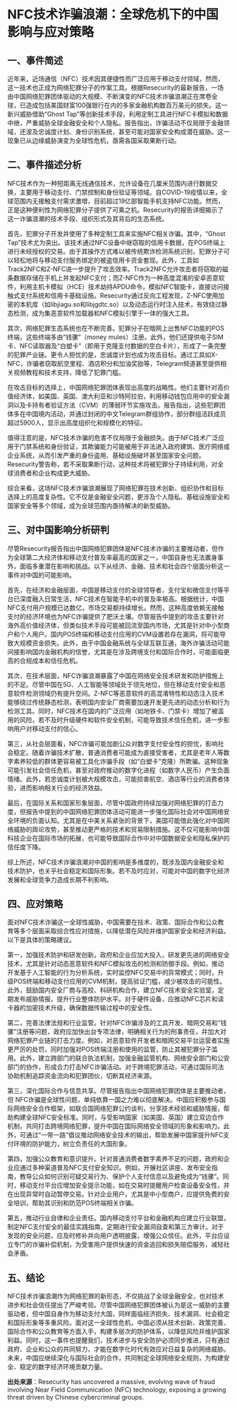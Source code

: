# NFC技术诈骗浪潮：全球危机下的中国影响与应对策略

## 一、事件简述

近年来，近场通信（NFC）技术因其便捷性而广泛应用于移动支付领域，然而，这一技术也正成为网络犯罪分子的作案工具。根据Resecurity的最新报告，一场由中国网络犯罪团体驱动的大规模、不断演变的NFC技术诈骗浪潮正在席卷全球，已造成包括美国财富100强银行在内的多家金融机构数百万美元的损失。这一新兴威胁借助“Ghost Tap”等创新技术手段，利用定制工具进行NFC卡模拟和数据中继，严重威胁全球金融安全和个人隐私。报告指出，诈骗活动不仅局限于金融领域，还波及忠诚度计划、身份识别系统，甚至可能对国家安全构成潜在威胁。这一现象已从边缘威胁演变为全球性危机，亟需各国采取果断行动。

## 二、事件描述分析

NFC技术作为一种短距离无线通信技术，允许设备在几厘米范围内进行数据交换，主要用于移动支付、门禁控制和身份验证等领域。自COVID-19疫情以来，全球范围内无接触支付需求激增，目前超过19亿部智能手机支持NFC功能。然而，正是这种便利性为网络犯罪分子提供了可乘之机。Resecurity的报告详细揭示了这一诈骗浪潮的技术手段、组织形式及其背后的生态系统。

首先，犯罪分子开发并使用了多种定制工具来实施NFC相关诈骗。其中，“Ghost Tap”技术尤为突出。该技术通过NFC设备中继窃取的信用卡数据，在POS终端上进行未经授权的交易。由于其操作方式难以被传统欺诈检测系统识别，犯罪分子可以轻松地将与移动支付服务绑定的被盗信用卡资金套现。此外，工具如Track2NFC和Z-NFC进一步提升了攻击效率。Track2NFC允许攻击者将窃取的磁条数据存储在手机上并发起NFC支付；而Z-NFC作为一种高度混淆的安卓恶意软件，利用主机卡模拟（HCE）技术劫持APDU命令，模拟NFC智能卡，直接访问接触式支付系统和信用卡基础设施。Resecurity通过反向工程发现，Z-NFC使用加密的本机库（如libjiagu.so和libjgdtc.so）以及动态运行时注入技术，有效绕过静态检测，成为集恶意软件加载器和NFC模拟引擎于一体的强大工具。

其次，网络犯罪生态系统也在不断完善。犯罪分子在暗网上出售NFC功能的POS终端，这些终端多由“钱骡”（money mules）注册。此外，他们还提供电子SIM卡、NFC读取器及“白塑卡”（即用于克隆支付数据的空白卡片），形成了一条完整的犯罪产业链。更令人担忧的是，忠诚度计划也成为攻击目标。通过工具如X-NFC，诈骗者窃取航空里程、酒店积分和加油奖励等，Telegram频道甚至提供相关视频教程和技术支持，降低了犯罪门槛。

在攻击目标的选择上，中国网络犯罪团体表现出高度的战略性。他们主要针对高价值经济体，如美国、英国、澳大利亚和沙特阿拉伯，利用移动钱包应用中的安全漏洞以及卡持有者验证方法（CVM）的薄弱环节实施攻击。报告指出，这些犯罪团体多在中国境内活动，并通过封闭的中文Telegram群组协作，部分群组活跃成员超过5900人，显示出高度组织化和规模化的特征。

值得注意的是，NFC技术诈骗的危害不仅局限于金融损失。由于NFC技术广泛应用于门禁系统和身份验证，其欺骗能力可能被用于非法进入政府建筑、医疗网络或企业系统，从而引发严重的身份盗用、基础设施破坏甚至国家安全问题。Resecurity警告称，若不采取果断行动，这种技术将被犯罪分子持续利用，对全球消费者和企业构成更大威胁。

综合来看，这场NFC技术诈骗浪潮展现了网络犯罪在技术创新、组织协作和目标选择上的高度复杂性。它不仅是金融安全问题，更涉及个人隐私、基础设施安全和国家安全等多个领域，成为全球范围内亟待解决的新型威胁。

## 三、对中国影响分析研判

尽管Resecurity报告指出中国网络犯罪团体是NFC技术诈骗的主要推动者，但作为全球第二大经济体和移动支付普及率最高的国家之一，中国自身也无法置身事外，面临多重潜在影响和挑战。以下从经济、金融、技术和社会四个层面分析这一事件对中国的可能影响。

首先，在经济和金融层面，中国是移动支付的全球领导者，支付宝和微信支付等平台已深度融入日常生活，NFC技术在智能手机中的普及率极高。根据统计，中国NFC支付用户规模已达数亿，市场交易额持续增长。然而，这种高度依赖无接触支付的经济环境也为NFC诈骗提供了肥沃土壤。尽管报告中提到的攻击主要针对海外高价值经济体，但类似技术手段可能被回流至国内市场，尤其是针对中小型商户和个人用户。国内POS终端和移动支付应用的CVM设置若存在漏洞，将可能导致大规模资金损失。此外，由于中国金融系统与全球互联互通，海外诈骗活动可能间接影响国内金融机构的信誉，尤其是在涉及跨境支付和国际合作时，可能面临更高的合规成本和信任危机。

其次，在技术层面，NFC诈骗浪潮暴露了中国在网络安全技术研发和防护措施上的不足。尽管中国在5G、人工智能等领域处于领先地位，但在移动支付安全和恶意软件检测领域仍有提升空间。Z-NFC等恶意软件的高混淆特性和动态注入技术能够绕过传统静态检测，表明国内安全厂商需要加速开发更先进的动态分析和行为检测工具。同时，NFC技术在国内的广泛应用（如地铁卡、门禁卡）增加了被滥用的风险，若不及时升级硬件和软件安全机制，可能导致技术信任危机，进一步影响用户对移动支付的信心。

第三，从社会层面看，NFC诈骗可能加剧公众对数字支付安全性的担忧，影响社会稳定。随着诈骗技术扩散，普通消费者可能成为直接受害者，尤其是老年人等数字素养较低的群体更容易被工具化诈骗手段（如“白塑卡”克隆）所欺骗。这种现象可能引发社会信任危机，甚至对政府推动的数字化进程（如数字人民币）产生负面情绪。此外，若忠诚度计划被大规模攻击，可能损害航空、酒店等行业的消费者体验，进而影响相关行业的经济效益。

最后，在国际关系和国家形象层面，尽管中国政府持续加强对网络犯罪的打击力度，但报告中提到的中国网络犯罪团体活动可能进一步强化国际社会对中国网络安全环境的负面认知。尤其是在中美关系紧张的背景下，美国可能借此强化对中国网络威胁的舆论攻势，甚至推动更严格的技术和贸易限制措施。这不仅可能影响中国科技企业在国际市场的拓展，也可能导致国际合作中对中国数据安全和隐私保护的信任度下降。

综上所述，NFC技术诈骗浪潮对中国的影响是多维度的，既涉及国内金融安全和技术防护，也关乎社会稳定和国际形象。若不及时应对，可能对中国的数字化经济发展和全球竞争力造成长期不利影响。

## 四、应对策略

面对NFC技术诈骗这一全球性威胁，中国需要在技术、政策、国际合作和公众教育等多个层面采取综合性应对措施，以降低潜在风险并维护国家安全和经济利益。以下是具体的策略建议。

第一，加强技术防护和研发创新。政府和企业应加大投入，研发更先进的网络安全技术，尤其是针对动态恶意软件和NFC模拟攻击的检测和防御手段。例如，推动开发基于人工智能的行为分析系统，实时监控NFC交易中的异常模式；同时，升级POS终端和移动支付应用的CVM机制，提高验证门槛，减少被攻击的可能性。此外，鼓励国内安全厂商与高校、科研机构合作，建立NFC技术安全实验室，定期发布威胁情报，提升行业整体防护水平。对于硬件设备，应推动NFC芯片和读卡器的加密技术升级，确保数据传输过程中的安全性。

第二，完善法律法规和行业监管。针对NFC诈骗涉及的工具开发、暗网交易和“钱骡”注册等问题，政府应加快出台专项法律，明确相关行为的刑事责任，并加大对网络犯罪产业链的打击力度。例如，对恶意软件开发者和暗网交易平台运营者实施更严厉的处罚，同时加强对POS终端注册和使用的监管，防止其被犯罪分子滥用。此外，建立跨部门的联合执法机制，加强金融监管机构、网络安全部门和公安部门的协作，形成合力打击NFC诈骗活动。对于跨境犯罪活动，可通过国际司法协助机制追踪资金流向和犯罪团伙，切断其经济来源。

第三，深化国际合作与信息共享。尽管报告指出中国网络犯罪团体是主要推动者，但 NFC诈骗是全球性问题，单纯依靠一国之力难以彻底解决。中国应积极参与国际网络安全合作框架，如联合国网络犯罪公约谈判，分享技术经验和威胁情报，帮助构建全球NFC安全标准。同时，与受影响国家（如美国、英国）建立双边合作机制，共同打击跨境网络犯罪，提升中国在国际网络安全领域的形象和影响力。此外，可通过“一带一路”倡议推动网络安全技术的输出，帮助发展中国家提升NFC支付环境的防护能力，树立负责任的大国形象。

第四，加强公众教育和意识提升。针对普通消费者数字素养不足的问题，政府和企业应通过多种渠道普及NFC支付安全知识。例如，开展社区讲座、发布安全指南，教导公众如何识别可疑交易行为、保护个人支付信息以及避免成为“钱骡”。同时，移动支付平台应增加安全提示功能，如在交易时提醒用户检查设备安全性，并在出现异常时自动暂停交易。针对企业用户，尤其是中小型商户，应提供免费的安全培训，帮助其识别和防范POS终端相关诈骗。

第五，推动行业自律和企业责任。国内移动支付平台和金融机构应建立行业联盟，制定NFC支付安全的最佳实践指南，定期进行安全漏洞自查和第三方审计。对于发现的安全问题，应及时修补并向用户透明披露，增强公众信任。此外，平台应设立专门的诈骗补偿机制，为受害用户提供快速的资金追回和损失赔偿服务，减轻社会矛盾。

## 五、结论

NFC技术诈骗浪潮作为网络犯罪的新形态，不仅挑战了全球金融安全，也对技术进步和社会信任提出了严峻考验。尽管中国网络犯罪团体被认为是这一威胁的主要驱动者，但中国自身作为移动支付大国，同样面临经济损失、技术漏洞、社会稳定和国际形象等多重风险。面对这一全球性危机，中国必须从技术创新、政策完善、国际合作和公众教育等方面入手，构建多层次的防护体系，以降低风险并维护国家利益。同时，这一事件也提醒我们，技术进步与安全防护必须同步推进，只有通过政府、企业和公众的共同努力，才能在数字化时代有效应对日益复杂的网络威胁。未来，中国应继续深化与国际社会的合作，共同制定全球网络安全规则，为构建安全、稳定的数字经济环境贡献力量。

**出处来源**：Resecurity has uncovered a massive, evolving wave of fraud involving Near Field Communication (NFC) technology, exposing a growing threat driven by Chinese cybercriminal groups.